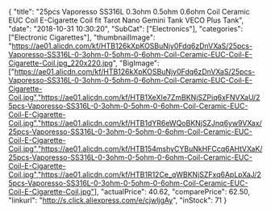 {
	"title": "25pcs Vaporesso SS316L 0.3ohm 0.5ohm 0.6ohm Coil Ceramic EUC Coil E-Cigarette Coil fit Tarot Nano Gemini Tank VECO Plus Tank",
	"date": "2018-10-31 10:30:20",
	"SubCat": ["Electronics"],
	"categories": ["Electronic Cigarettes"],
	"thumbnailImage": "https://ae01.alicdn.com/kf/HTB126kXpKOSBuNjy0Fdq6zDnVXaS/25pcs-Vaporesso-SS316L-0-3ohm-0-5ohm-0-6ohm-Coil-Ceramic-EUC-Coil-E-Cigarette-Coil.jpg_220x220.jpg",
	"BigImage": ["https://ae01.alicdn.com/kf/HTB126kXpKOSBuNjy0Fdq6zDnVXaS/25pcs-Vaporesso-SS316L-0-3ohm-0-5ohm-0-6ohm-Coil-Ceramic-EUC-Coil-E-Cigarette-Coil.jpg","https://ae01.alicdn.com/kf/HTB1XeXIe7ZmBKNjSZPiq6xFNVXaU/25pcs-Vaporesso-SS316L-0-3ohm-0-5ohm-0-6ohm-Coil-Ceramic-EUC-Coil-E-Cigarette-Coil.jpg","https://ae01.alicdn.com/kf/HTB1dYR6eWQoBKNjSZJnq6yw9VXax/25pcs-Vaporesso-SS316L-0-3ohm-0-5ohm-0-6ohm-Coil-Ceramic-EUC-Coil-E-Cigarette-Coil.jpg","https://ae01.alicdn.com/kf/HTB154mshyCYBuNkHFCcq6AHtVXaK/25pcs-Vaporesso-SS316L-0-3ohm-0-5ohm-0-6ohm-Coil-Ceramic-EUC-Coil-E-Cigarette-Coil.jpg","https://ae01.alicdn.com/kf/HTB1R12Ce_qWBKNjSZFxq6ApLpXaJ/25pcs-Vaporesso-SS316L-0-3ohm-0-5ohm-0-6ohm-Coil-Ceramic-EUC-Coil-E-Cigarette-Coil.jpg"],
	"actualPrice": 40.62,
	"comparePrice": 62.50,
	"linkurl": "http://s.click.aliexpress.com/e/cjwljgAy",
	"inStock": 71
}
